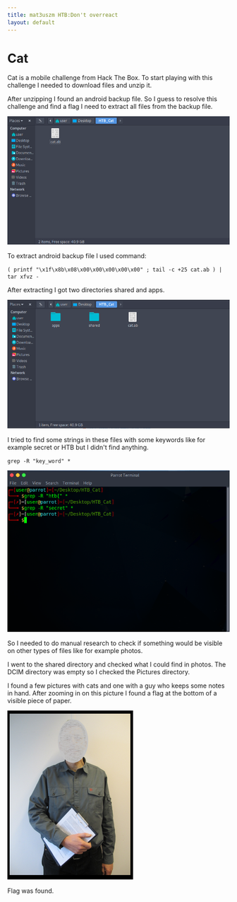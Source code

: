 ```yaml
---
title: mat3uszm HTB:Don't overreact
layout: default
---
```


# Cat

Cat is a mobile challenge from Hack The Box. To start playing with this challenge I needed to download files and unzip it.

After unzipping I found an android backup file. So I guess to resolve this challenge and find a flag I need to extract all files from the backup file.

![photo1](/posts/cat/photo1.png)

To extract android backup file I used command:

```
( printf "\x1f\x8b\x08\x00\x00\x00\x00\x00" ; tail -c +25 cat.ab ) |  tar xfvz -
```

After extracting I got two directories shared and apps.

![photo2](/posts/cat//photo2.png)

I tried to find some strings in these files with some keywords like for example secret or HTB but I didn't find anything.

```
grep -R "key_word" *
```

![photo3](/posts/cat/photo3.png)

So I needed to do manual research to check if something would be visible on other types of files like for example photos.

I went to the shared directory and checked what I could find in photos. The DCIM directory was empty so I checked the Pictures directory.

I found a few pictures with cats and one with a guy who keeps some notes in hand. After zooming in on this picture I found a flag at the bottom of a visible piece of paper.

![photo4](/posts/cat/photo4.png)

Flag was found. 


